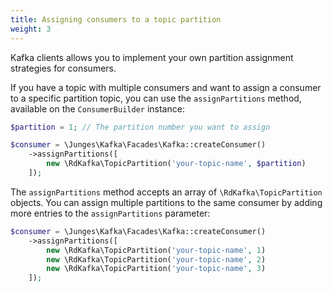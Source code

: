 ```yaml
---
title: Assigning consumers to a topic partition
weight: 3
---
```


Kafka clients allows you to implement your own partition assignment strategies for consumers.

If you have a topic with multiple consumers and want to assign a consumer to a specific partition topic, you can
use the `assignPartitions` method, available on the `ConsumerBuilder` instance:


```php
$partition = 1; // The partition number you want to assign

$consumer = \Junges\Kafka\Facades\Kafka::createConsumer()
    ->assignPartitions([
        new \RdKafka\TopicPartition('your-topic-name', $partition)
    ]);
```

The `assignPartitions` method accepts an array of `\RdKafka\TopicPartition` objects. You can assign multiple partitions to the same consumer
by adding more entries to the `assignPartitions` parameter:

```php
$consumer = \Junges\Kafka\Facades\Kafka::createConsumer()
    ->assignPartitions([
        new \RdKafka\TopicPartition('your-topic-name', 1)
        new \RdKafka\TopicPartition('your-topic-name', 2)
        new \RdKafka\TopicPartition('your-topic-name', 3)
    ]);
```